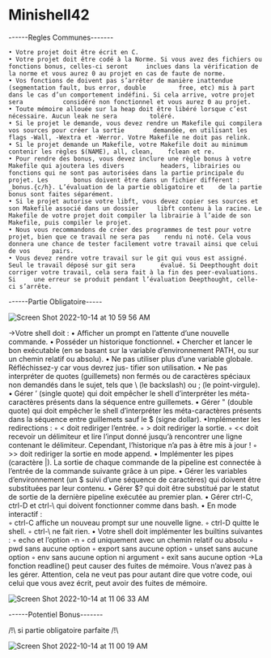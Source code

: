 # Minishell42

------Regles Communes-------

	• Votre projet doit être écrit en C.
	• Votre projet doit être codé à la Norme. Si vous avez des fichiers ou fonctions bonus, celles-ci seront 	inclues dans la vérification de la norme et vous aurez 0 au projet en cas de faute de norme.
	• Vos fonctions de doivent pas s’arrêter de manière inattendue (segmentation fault, bus error, double 		free, etc) mis à part dans le cas d’un comportement indéfini. Si cela arrive, votre projet sera 			considéré non fonctionnel et vous aurez 0 au projet.
	• Toute mémoire allouée sur la heap doit être libéré lorsque c’est nécessaire. Aucun leak ne sera 		toléré.
	• Si le projet le demande, vous devez rendre un Makefile qui compilera vos sources pour créer la sortie 		demandée, en utilisant les flags -Wall, -Wextra et -Werror. Votre Makefile ne doit pas relink.
	• Si le projet demande un Makefile, votre Makefile doit au minimum contenir les règles $(NAME), all, clean, 	fclean et re.
	• Pour rendre des bonus, vous devez inclure une règle bonus à votre Makefile qui ajoutera les divers 			headers, librairies ou fonctions qui ne sont pas autorisées dans la partie principale du projet. Les 		bonus doivent être dans un fichier différent : _bonus.{c/h}. L’évaluation de la partie obligatoire et 	de la partie bonus sont faites séparément.
	• Si le projet autorise votre libft, vous devez copier ses sources et son Makefile associé dans un dossier 	libft contenu à la racine. Le Makefile de votre projet doit compiler la librairie à l’aide de son 		Makefile, puis compiler le projet.
	• Nous vous recommandons de créer des programmes de test pour votre projet, bien que ce travail ne sera pas 	rendu ni noté. Cela vous donnera une chance de tester facilement votre travail ainsi que celui de vos 		pairs.
	• Vous devez rendre votre travail sur le git qui vous est assigné. Seul le travail déposé sur git sera 		évalué. Si Deepthought doit corriger votre travail, cela sera fait à la fin des peer-evaluations. Si 	une erreur se produit pendant l’évaluation Deepthought, celle-ci s’arrête.

------Partie Obligatoire-----

![Screen Shot 2022-10-14 at 10 59 56 AM](https://user-images.githubusercontent.com/90134090/195809050-7219dd8e-3d77-4a3b-b855-2f5ff8dd27a7.png)

->Votre shell doit :
    • Afficher un prompt en l’attente d’une nouvelle commande.
    • Posséder un historique fonctionnel.
    • Chercher et lancer le bon exécutable (en se basant sur la variable d’environnement PATH, ou sur un
        chemin relatif ou absolu).
    • Ne pas utiliser plus d’une variable globale. Réfléchissez-y car vous devrez jus- tifier son utilisation.
    • Ne pas interpréter de quotes (guillemets) non fermés ou de caractères spéciaux non demandés dans le sujet, tels que \ (le backslash) ou ; (le point-virgule).
    • Gérer ’ (single quote) qui doit empêcher le shell d’interpréter les méta-caractères présents dans la séquence entre guillemets.
    • Gérer " (double quote) qui doit empêcher le shell d’interpréter les méta-caractères présents dans la séquence entre guillemets sauf le $ (signe dollar).
	•Implémenter les redirections :
		◦ < doit rediriger l’entrée.
		◦ > doit rediriger la sortie.
		◦ << doit recevoir un délimiteur et lire l’input donné jusqu’à rencontrer une ligne contenant le délimiteur. Cependant, l’historique n’a pas à être mis à jour !
		◦ >> doit rediriger la sortie en mode append.
	• Implémenter les pipes (caractère |). La sortie de chaque commande de la pipeline
	est connectée à l’entrée de la commande suivante grâce à un pipe.
	• Gérer les variables d’environnement (un $ suivi d’une séquence de caractères)
	qui doivent être substituées par leur contenu.
	• Gérer $? qui doit être substitué par le statut de sortie de la dernière pipeline exécutée au premier plan.
	• Gérer ctrl-C, ctrl-D et ctrl-\ qui doivent fonctionner comme dans bash.
	• En mode interactif :	
		◦ ctrl-C affiche un nouveau prompt sur une nouvelle ligne. ◦ ctrl-D quitte le shell.
		◦ ctrl-\ ne fait rien.
	• Votre shell doit implémenter les builtins suivantes :
		◦ echo et l’option -n
		◦ cd uniquement avec un chemin relatif ou absolu ◦ pwd sans aucune option
		◦ export sans aucune option
	◦ unset sans aucune option
	◦ env sans aucune option ni argument
	◦ exit sans aucune option
->La fonction readline() peut causer des fuites de mémoire. Vous n’avez pas à les gérer. Attention, cela ne veut pas pour autant dire que votre code, oui celui que vous avez écrit, peut avoir des fuites de mémoire.

![Screen Shot 2022-10-14 at 11 06 33 AM](https://user-images.githubusercontent.com/90134090/195809147-5d110a62-0b5c-480d-b630-c00631e94988.png)

------Potentiel Bonus-------

/!\ si partie obligatoire parfaite /!\

![Screen Shot 2022-10-14 at 11 00 19 AM](https://user-images.githubusercontent.com/90134090/195809108-25d8acc7-5014-4f85-bb26-81015dcf214f.png)

